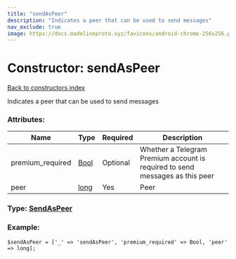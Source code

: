 ```yaml
---
title: "sendAsPeer"
description: "Indicates a peer that can be used to send messages"
nav_exclude: true
image: https://docs.madelineproto.xyz/favicons/android-chrome-256x256.png
---
```

# Constructor: sendAsPeer  
[Back to constructors index](/API_docs/constructors/index.html)



Indicates a peer that can be used to send messages

### Attributes:

| Name     |    Type       | Required | Description |
|----------|---------------|----------|-------------|
|premium\_required|[Bool](/API_docs/types/Bool.html) | Optional|Whether a Telegram Premium account is required to send messages as this peer|
|peer|[long](/API_docs/types/long.html) | Yes|Peer|



### Type: [SendAsPeer](/API_docs/types/SendAsPeer.html)


### Example:

```
$sendAsPeer = ['_' => 'sendAsPeer', 'premium_required' => Bool, 'peer' => long];
```  
